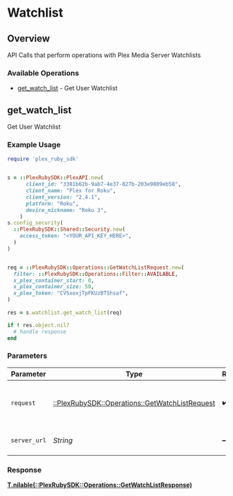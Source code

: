 # Watchlist

## Overview

API Calls that perform operations with Plex Media Server Watchlists


### Available Operations

* [get_watch_list](#get_watch_list) - Get User Watchlist

## get_watch_list

Get User Watchlist

### Example Usage

```ruby
require 'plex_ruby_sdk'


s = ::PlexRubySDK::PlexAPI.new(
      client_id: "3381b62b-9ab7-4e37-827b-203e9809eb58",
      client_name: "Plex for Roku",
      client_version: "2.4.1",
      platform: "Roku",
      device_nickname: "Roku 3",
    )
s.config_security(
  ::PlexRubySDK::Shared::Security.new(
    access_token: "<YOUR_API_KEY_HERE>",
  )
)


req = ::PlexRubySDK::Operations::GetWatchListRequest.new(
  filter: ::PlexRubySDK::Operations::Filter::AVAILABLE,
  x_plex_container_start: 0,
  x_plex_container_size: 50,
  x_plex_token: "CV5xoxjTpFKUzBTShsaf",
)
    
res = s.watchlist.get_watch_list(req)

if ! res.object.nil?
  # handle response
end

```

### Parameters

| Parameter                                                                                        | Type                                                                                             | Required                                                                                         | Description                                                                                      |
| ------------------------------------------------------------------------------------------------ | ------------------------------------------------------------------------------------------------ | ------------------------------------------------------------------------------------------------ | ------------------------------------------------------------------------------------------------ |
| `request`                                                                                        | [::PlexRubySDK::Operations::GetWatchListRequest](../../models/operations/getwatchlistrequest.md) | :heavy_check_mark:                                                                               | The request object to use for the request.                                                       |
| `server_url`                                                                                     | *String*                                                                                         | :heavy_minus_sign:                                                                               | An optional server URL to use.                                                                   |

### Response

**[T.nilable(::PlexRubySDK::Operations::GetWatchListResponse)](../../models/operations/getwatchlistresponse.md)**

